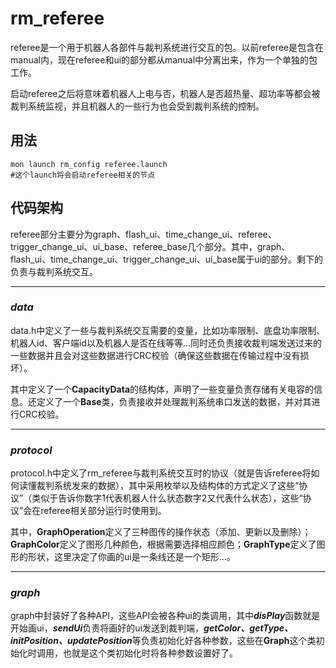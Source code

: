 # rm_referee

referee是一个用于机器人各部件与裁判系统进行交互的包。以前referee是包含在manual内，现在referee和ui的部分都从manual中分离出来，作为一个单独的包工作。

启动referee之后将意味着机器人上电与否，机器人是否超热量、超功率等都会被裁判系统监视，并且机器人的一些行为也会受到裁判系统的控制。

## 用法

```shell
mon launch rm_config referee.launch
#这个launch将会启动referee相关的节点
```

## 代码架构

referee部分主要分为graph、flash_ui、time_change_ui、referee、trigger_change_ui、ui_base、referee_base几个部分。其中，graph、flash_ui、time_change_ui、trigger_change_ui、ui_base属于ui的部分。剩下的负责与裁判系统交互。

---

### *data*

data.h中定义了一些与裁判系统交互需要的变量，比如功率限制、底盘功率限制、机器人id、客户端id以及机器人是否在线等等...同时还负责接收裁判端发送过来的一些数据并且会对这些数据进行CRC校验（确保这些数据在传输过程中没有损坏）。

其中定义了一个**CapacityData**的结构体，声明了一些变量负责存储有关电容的信息。还定义了一个**Base**类，负责接收并处理裁判系统串口发送的数据，并对其进行CRC校验。

---

### *protocol*

protocol.h中定义了rm_referee与裁判系统交互时的协议（就是告诉referee将如何读懂裁判系统发来的数据），其中采用枚举以及结构体的方式定义了这些“协议”（类似于告诉你数字1代表机器人什么状态数字2又代表什么状态），这些“协议”会在referee相关部分运行时使用到。

其中，**GraphOperation**定义了三种图传的操作状态（添加、更新以及删除）；**GraphColor**定义了图形几种颜色，根据需要选择相应颜色；**GraphType**定义了图形的形状，这里决定了你画的ui是一条线还是一个矩形...。

---

### *graph*

graph中封装好了各种API，这些API会被各种ui的类调用，其中***disPlay***函数就是开始画ui，***sendUi***负责将画好的ui发送到裁判端，***getColor、getType、initPosition、updatePosition***等负责初始化好各种参数，这些在**Graph**这个类初始化时调用，也就是这个类初始化时将各种参数设置好了。

